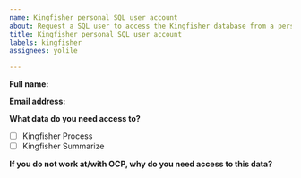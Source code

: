 ```yaml
---
name: Kingfisher personal SQL user account
about: Request a SQL user to access the Kingfisher database from a personal computer.
title: Kingfisher personal SQL user account
labels: kingfisher
assignees: yolile

---
```


**Full name:** 

**Email address:** 

**What data do you need access to?**

* [ ] Kingfisher Process
* [ ] Kingfisher Summarize

**If you do not work at/with OCP, why do you need access to this data?** 
